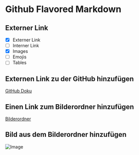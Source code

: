 # Github Flavored Markdown

## Externer Link
- [x] Externer Link 
- [ ] Interner Link
- [x] Images
- [ ] Emojis
- [ ] Tables

## Externen Link zu der GitHub hinzufügen
[GitHub Doku](https://help.github.com/en)

## Einen Link zum Bilderordner hinzufügen
[Bilderordner](./bdl-publishing-authoring-rita339/images/)

## Bild aus dem Bilderordner hinzufügen

![Image](./bdl-publishing-authoring-rita339/images/logo.png)




